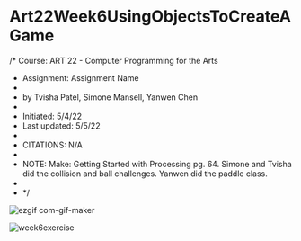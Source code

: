 # Art22Week6UsingObjectsToCreateAGame

 /* Course: ART 22  - Computer Programming for the Arts
 * Assignment: Assignment Name
 *
 * by Tvisha Patel, Simone Mansell, Yanwen Chen
 * 
 * Initiated: 5/4/22
 * Last updated: 5/5/22
 * 
 * CITATIONS: N/A
 *
 * NOTE: Make: Getting Started with Processing pg. 64. Simone and Tvisha did the collision and ball challenges. Yanwen did the paddle class.
 * 
 * */

![ezgif com-gif-maker](https://user-images.githubusercontent.com/91364746/167312057-12921b20-2e8f-4565-bf6f-444ce8c512fd.gif)

![week6exercise](https://user-images.githubusercontent.com/91364746/167312063-a2eba6f8-f485-482b-becb-f3c6bc2f09bf.gif)
